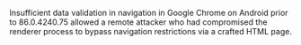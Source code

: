 Insufficient data validation in navigation in Google Chrome on Android prior to 86.0.4240.75 allowed a remote attacker who had compromised the renderer process to bypass navigation restrictions via a crafted HTML page.